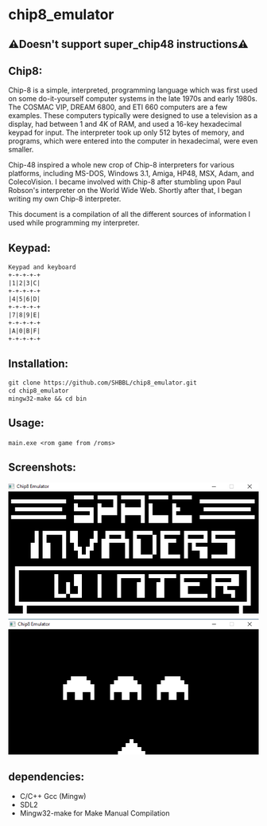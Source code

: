 # chip8_emulator

## ⚠️Doesn't support super_chip48 instructions⚠️

## Chip8:
Chip-8 is a simple, interpreted, programming language which was first used on some do-it-yourself computer systems in the late 1970s and early 1980s. The COSMAC VIP, DREAM 6800, and ETI 660 computers are a few examples. These computers typically were designed to use a television as a display, had between 1 and 4K of RAM, and used a 16-key hexadecimal keypad for input. The interpreter took up only 512 bytes of memory, and programs, which were entered into the computer in hexadecimal, were even smaller.

Chip-48 inspired a whole new crop of Chip-8 interpreters for various platforms, including MS-DOS, Windows 3.1, Amiga, HP48, MSX, Adam, and ColecoVision. I became involved with Chip-8 after stumbling upon Paul Robson's interpreter on the World Wide Web. Shortly after that, I began writing my own Chip-8 interpreter.

This document is a compilation of all the different sources of information I used while programming my interpreter.



## Keypad:
 ```
 Keypad and keyboard               
 +-+-+-+-+               
 |1|2|3|C|               
 +-+-+-+-+               
 |4|5|6|D|                
 +-+-+-+-+          
 |7|8|9|E|             
 +-+-+-+-+       
 |A|0|B|F|                
 +-+-+-+-+   
```
## Installation:
```
git clone https://github.com/SHBBL/chip8_emulator.git
cd chip8_emulator
mingw32-make && cd bin
```
## Usage:
``
main.exe <rom game from /roms>
``

## Screenshots:
![alt text](https://github.com/SHBBL/chip8_emulator/blob/main/blob/invaders.png)
![alt text](https://github.com/SHBBL/chip8_emulator/blob/main/blob/invaders2.png)

## dependencies:
* C/C++ Gcc (Mingw)
* SDL2
* Mingw32-make for Make Manual Compilation



